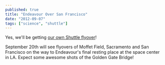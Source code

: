 ```yaml
---
published: true
title: "Endeavour Over San Francisco"
date: "2012-09-07"
tags: ["science", "shuttle"]
---
```

Yes, we'll be getting [our own Shuttle flyover](http://www.nasa.gov/home/hqnews/2012/sep/HQ_M12-173_Endeavour_Ferry_Flight.html)!

September 20th will see flyovers of Moffet Field, Sacramento and San Francisco on the way to Endeavour's final resting place at the space center in LA. Expect some awesome shots of the Golden Gate Bridge!
